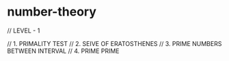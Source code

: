 # number-theory

// LEVEL - 1

// 1. PRIMALITY TEST
// 2. SEIVE OF ERATOSTHENES 
// 3. PRIME NUMBERS BETWEEN INTERVAL
// 4. PRIME PRIME
